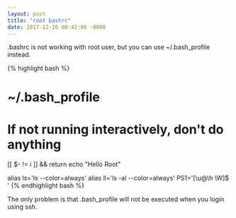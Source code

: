 ```yaml
---
layout: post
title: "root bashrc"
date: 2017-12-16 00:42:00 -0800
---
```


.bashrc is not working with root user,
but you can use ~/.bash_profile instead.

{% highlight bash %}
#
# ~/.bash_profile
#

# If not running interactively, don't do anything
[[ $- != *i* ]] && return
echo "Hello Root"

alias ls='ls --color=always'
alias ll='ls -al --color=always'
PS1='[\u@\h \W]\$ '
{% endhighlight bash %}

The only problem is that .bash_profile will not be executed when you login using ssh.
